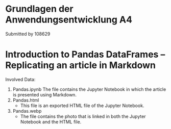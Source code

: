# Grundlagen der Anwendungsentwicklung A4
Submitted by 108629
# Introduction to Pandas DataFrames – Replicating an article in Markdown
Involved Data:
1. Pandas.ipynb
    The file contains the Jupyter Notebook in which the article is presented using Markdown.
2. Pandas.html
    - This file is an exported HTML file of the Jupyter Notebook.
3. Pandas.webp
    - The file contains the photo that is linked in both the Jupyter Notebook and the HTML file.
